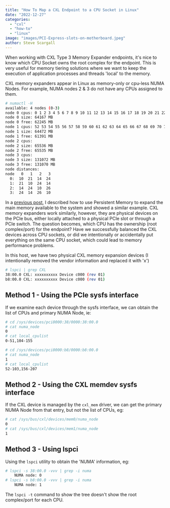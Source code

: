 ```yaml
---
title: "How To Map a CXL Endpoint to a CPU Socket in Linux"
date: "2022-12-27"
categories: 
  - "cxl"
  - "how-to"
  - "linux"
image: "images/PCI-Express-slots-on-motherboard.jpeg"
author: Steve Scargall
---
```


When working with CXL Type 3 Memory Expander endpoints, it's nice to know which CPU Socket owns the root complex for the endpoint. This is very useful for memory tiering solutions where we want to keep the execution of application processes and threads 'local' to the memory.

CXL memory expanders appear in Linux as memory-only or cpu-less NUMA Nodes. For example, NUMA nodes 2 & 3 do not have any CPUs assigned to them.

```bash
# numactl -H
available: 4 nodes (0-3)
node 0 cpus: 0 1 2 3 4 5 6 7 8 9 10 11 12 13 14 15 16 17 18 19 20 21 22 23 24 25 26 27 28 29 30 31 32 33 34 35 36 37 38 39 40 41 42 43 44 45 46 47 48 49 50 51 104 105 106 107 108 109 110 111 112 113 114 115 116 117 118 119 120 121 122 123 124 125 126 127 128 129 130 131 132 133 134 135 136 137 138 139 140 141 142 143 144 145 146 147 148 149 150 151 152 153 154 155
node 0 size: 64167 MB
node 0 free: 62245 MB
node 1 cpus: 52 53 54 55 56 57 58 59 60 61 62 63 64 65 66 67 68 69 70 71 72 73 74 75 76 77 78 79 80 81 82 83 84 85 86 87 88 89 90 91 92 93 94 95 96 97 98 99 100 101 102 103 156 157 158 159 160 161 162 163 164 165 166 167 168 169 170 171 172 173 174 175 176 177 178 179 180 181 182 183 184 185 186 187 188 189 190 191 192 193 194 195 196 197 198 199 200 201 202 203 204 205 206 207
node 1 size: 64472 MB
node 1 free: 61391 MB
node 2 cpus:
node 2 size: 65536 MB
node 2 free: 65535 MB
node 3 cpus:
node 3 size: 131072 MB
node 3 free: 131070 MB
node distances:
node   0   1   2   3 
  0:  10  21  14  24 
  1:  21  10  24  14 
  2:  14  24  10  26 
  3:  24  14  26  10 
```

In a [previous post](https://stevescargall.com/2019/07/09/how-to-extend-volatile-system-memory-ram-using-persistent-memory-on-linux/), I described how to use Persistent Memory to expand the main memory available to the system and showed a similar example. CXL memory expanders work similarly, however, they are physical devices on the PCIe bus, either locally attached to a physical PCIe slot or through a PCIe switch. The question becomes, which CPU has the ownership (root complex/port) for the endpoint? Have we successfully balanced the CXL devices across CPU sockets, or did we intentionally or accidentally put everything on the same CPU socket, which could lead to memory performance problems.

In this host, we have two physical CXL memory expansion devices (I intentionally removed the vendor information and replaced it with 'x')

```bash
# lspci | grep CXL 
38:00.0 CXL: xxxxxxxxxx Device c000 (rev 01)
b8:00.0 CXL: xxxxxxxxxx Device c000 (rev 01)
```

## Method 1 - Using the PCIe sysfs interface

If we examine each device through the sysfs interface, we can obtain the list of CPUs and primary NUMA Node, ie:

```bash
# cd /sys/devices/pci0000:38/0000:38:00.0
# cat numa_node 
0
# cat local_cpulist 
0-51,104-155

# cd /sys/devices/pci0000:b8/0000:b8:00.0
# cat numa_node 
1
# cat local_cpulist
52-103,156-207
```

## Method 2 - Using the CXL memdev sysfs interface

If the CXL device is managed by the `cxl_mem` driver, we can get the primary NUMA Node from that entry, but not the list of CPUs, eg:

```bash
# cat /sys/bus/cxl/devices/mem0/numa_node
0
# cat /sys/bus/cxl/devices/mem1/numa_node 
1
```

## Method 3 - Using lspci

Using the `lspci` utility to obtain the 'NUMA' information, eg:

```bash
# lspci -s 38:00.0 -vvv | grep -i numa
	NUMA node: 0
# lspci -s b8:00.0 -vvv | grep -i numa
	NUMA node: 1
```

The `lspci -t` command to show the tree doesn't show the root complex/port for each CPU.
